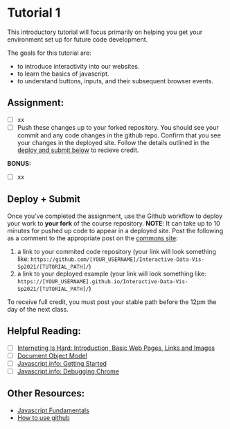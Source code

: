 # Tutorial 1

This introductory tutorial will focus primarily on helping you get your environment set up for future code development.

The goals for this tutorial are:

- to introduce interactivity into our websites.
- to learn the basics of javascript.
- to understand buttons, inputs, and their subsequent browser events.

## Assignment:

- [ ] xx
- [ ] Push these changes up to your forked repository. You should see your commit and any code changes in the github repo. Confirm that you see your changes in the deployed site. Follow the details outlined in the [deploy and submit below](#deploy--submit) to recieve credit.

**BONUS:**

- [ ] xx

## Deploy + Submit

Once you've completed the assignment, use the Github workflow to deploy your work to **your fork** of the course repository. **NOTE**: It can take up to 10 minutes for pushed up code to appear in a deployed site. Post the following as a comment to the appropriate post on the [commons site](https://interactivedatavis2021.commons.gc.cuny.edu/):
1. a link to your commited code repository (your link will look something like: `https://github.com/[YOUR_USERNAME]/Interactive-Data-Vis-Sp2021/[TUTORIAL_PATH]/`)
2. a link to your deployed example (your link will look something like: `https://[YOUR_USERNAME].github.io/Interactive-Data-Vis-Sp2021/[TUTORIAL_PATH]/`)

To receive full credit, you must post your stable path before the 12pm the day of the next class.

## Helpful Reading:

- [ ] [Interneting Is Hard: Introduction, Basic Web Pages, Links and Images](https://www.internetingishard.com/html-and-css/)
- [ ] [Document Object Model](https://developer.mozilla.org/en-US/docs/Web/API/Document_Object_Model/Introduction)
- [ ] [Javascript.info: Getting Started](https://javascript.info/getting-started)
- [ ] [Javascript.info: Debugging Chrome](https://javascript.info/debugging-chrome)

## Other Resources:

- [Javascript Fundamentals](https://javascript.info/first-steps)
- [How to use github](https://git-scm.com/book/en/v2)
